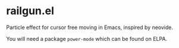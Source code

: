 # railgun.el

Particle effect for cursor free moving in Emacs, inspired by neovide.

You will need a package `power-mode` which can be found on ELPA.
